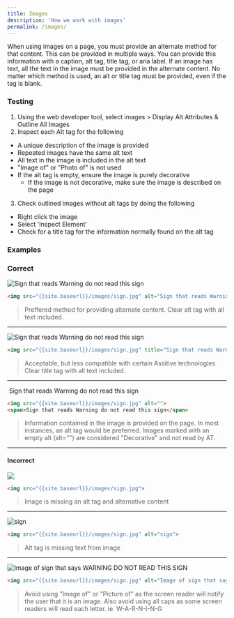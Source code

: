 ```yaml
---
title: Images
description: 'How we work with images'
permalink: /images/
---
```

When using images on a page, you must provide an alternate method for that content. This can be provided in multiple ways. You can provide this information with a caption, alt tag, title tag, or aria label. If an image has text, all the text in the image must be provided in the alternate content. No matter which method is used, an alt or title tag must be provided, even if the tag is blank.

### Testing 

1. Using the web developer tool, select images > Display Alt Attributes & Outline All Images
2. Inspect each Alt tag for the following
  * A unique description of the image is provided
  * Repeated images have the same alt text
  * All text in the image is included in the alt text
  * "Image of" or "Photo of" is not used
  * If the alt tag is empty, ensure the image is purely decorative
    * If the image is not decorative, make sure the image is described on the page
3. Check outlined images without alt tags by doing the following
  * Right click the image
  * Select 'Inspect Element'
  * Check for a title tag for the information normally found on the alt tag

### Examples

### Correct

<img src="{{site.baseurl}}/images/sign.jpg" alt="Sign that reads Warning do not read this sign">

```html
<img src="{{site.baseurl}}/images/sign.jpg" alt="Sign that reads Warning do not read this sign">
```

> Preffered method for providing alternate content.
> Clear alt tag with all text included.

---

<img src="{{site.baseurl}}/images/sign.jpg" title="Sign that reads Warning do not read this sign">

```html
<img src="{{site.baseurl}}/images/sign.jpg" title="Sign that reads Warning do not read this sign">
```

> Acceptable, but less compatible with certain Assitive technologies
> Clear title tag with all text included.

---

<img src="{{site.baseurl}}/images/sign.jpg" alt="">
<span>Sign that reads Warning do not read this sign</span>

```html
<img src="{{site.baseurl}}/images/sign.jpg" alt="">
<span>Sign that reads Warning do not read this sign</span>
```

> Information contained in the image is provided on the page.
> In most instances, an alt tag would be preferred.
> Images marked with an empty alt (alt="") are considered
> "Decorative" and not read by AT.

---

#### Incorrect

<img src="{{site.baseurl}}/images/sign.jpg" >

```html
<img src="{{site.baseurl}}/images/sign.jpg">
```

> Image is missing an alt tag and alternative content

---

<img src="{{site.baseurl}}/images/sign.jpg" alt="sign">

```html
<img src="{{site.baseurl}}/images/sign.jpg" alt="sign">
```

> Alt tag is missing text from image

---

<img src="{{site.baseurl}}/images/sign.jpg" alt="Image of sign that says WARNING DO NOT READ THIS SIGN">

```html
<img src="{{site.baseurl}}/images/sign.jpg" alt="Image of sign that says WARNING DO NOT READ THIS SIGN">
```

> Avoid using "Image of" or "Picture of" as the screen reader
> will notify the user that it is an image. 
> Also avoid using all caps as some screen readers will read
> each letter. ie. W-A-R-N-I-N-G

